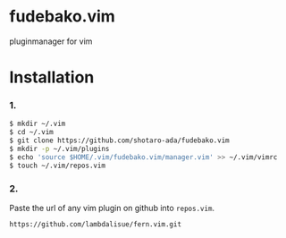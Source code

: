 # fudebako.vim
pluginmanager for vim

# Installation
### 1.
```bash
$ mkdir ~/.vim
$ cd ~/.vim
$ git clone https://github.com/shotaro-ada/fudebako.vim
$ mkdir -p ~/.vim/plugins
$ echo 'source $HOME/.vim/fudebako.vim/manager.vim' >> ~/.vim/vimrc
$ touch ~/.vim/repos.vim
```
### 2.
 Paste the url of any vim plugin on github into `repos.vim`.
```
https://github.com/lambdalisue/fern.vim.git
```
